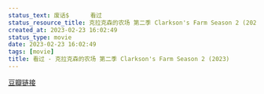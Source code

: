 ```yaml
---
status_text: 废话$      看过
status_resource_title: 克拉克森的农场 第二季 Clarkson's Farm Season 2‎ (2023)
created_at: 2023-02-23 16:02:49
status_type: movie
date: 2023-02-23 16:02:49
tags: [movie]
title: 看过 - 克拉克森的农场 第二季 Clarkson's Farm Season 2‎ (2023)
---
```

[豆瓣链接](https://movie.douban.com/subject/35517450/)
